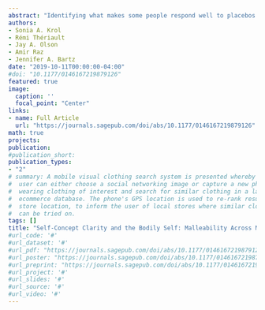 ```yaml
---
abstract: "Identifying what makes some people respond well to placebos remains a major challenge. Here, we attempt to replicate an earlier study in which we found a relationship between hypnotic suggestibility and subjective ratings of relaxation following the ingestion of a placebo sedative (Sheiner, Lifshitz, & Raz, 2016). To assess the reliability of this effect, we tested 34 participants using a similar design. Participants ingested a placebo capsule in one of two conditions: (1) relaxation, wherein we described the capsule as a herbal sedative, or (2) control, wherein we described the capsule as inert. To index placebo response, we collected measures of blood pressure and heart rate, as well as self-report ratings of relaxation and drowsiness. Despite using a similar experimental design as in our earlier study, we were unable to replicate the correlation between hypnotic suggestibility and placebo response. Furthermore, whereas in our former experiment we observed a change in subjective ratings of relaxation but no change in physiological measures, here we found that heart rate dropped in the relaxation condition while subjective ratings remained unchanged. Even within a consistent context of relaxation, therefore, our present results indicate that placebos may induce effects that are fickle, tenuous, and unreliable. Although we had low statistical power, our findings tentatively accord with the notion that placebo response likely involves a complex, multifaceted interaction between traits, expectancies, and contexts."
authors:
- Sonia A. Krol
- Rémi Thériault
- Jay A. Olson
- Amir Raz
- Jennifer A. Bartz
date: "2019-10-11T00:00:00-04:00"
#doi: "10.1177/0146167219879126"
featured: true
image:
  caption: ''
  focal_point: "Center"
links: 
- name: Full Article
  url: "https://journals.sagepub.com/doi/abs/10.1177/0146167219879126"
math: true
projects:
publication: 
#publication_short: 
publication_types:
- "2"
# summary: A mobile visual clothing search system is presented whereby a smart phone
#  user can either choose a social networking image or capture a new photo of a person
#  wearing clothing of interest and search for similar clothing in a large cloud-based
#  ecommerce database. The phone's GPS location is used to re-rank results by retail
#  store location, to inform the user of local stores where similar clothing items
#  can be tried on.
tags: []
title: "Self-Concept Clarity and the Bodily Self: Malleability Across Modalities"
#url_code: '#'
#url_dataset: '#'
#url_pdf: "https://journals.sagepub.com/doi/abs/10.1177/0146167219879126"
#url_poster: "https://journals.sagepub.com/doi/abs/10.1177/0146167219879126"
#url_preprint: "https://journals.sagepub.com/doi/abs/10.1177/0146167219879126"
#url_project: '#'
#url_slides: '#'
#url_source: '#'
#url_video: '#'
---
```


